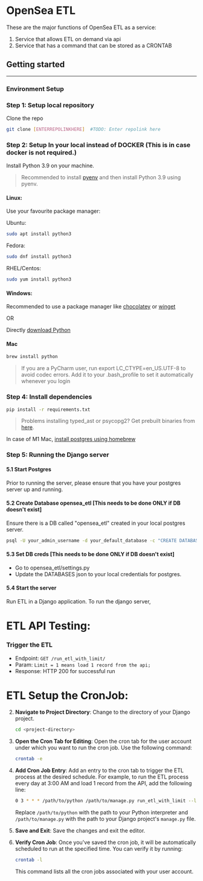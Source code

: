 OpenSea ETL
===================

These are the major functions of OpenSea ETL as a service:

1. Service that allows ETL on demand via api
2. Service that has a command that can be stored as a CRONTAB

## Getting started
---
### Environment Setup

### Step 1: Setup local repository


Clone the repo

```bash
git clone [ENTERREPOLINKHERE]  #TODO: Enter repolink here
```

### Step 2: Setup In your local instead of DOCKER (This is in case docker is not required.)

Install Python 3.9 on your machine.

> Recommended to install [pyenv](https://github.com/pyenv/pyenv) and then install Python 3.9 using pyenv.

#### Linux:

Use your favourite package manager:

Ubuntu:
```bash
sudo apt install python3
```

Fedora:
```bash
sudo dnf install python3
```

RHEL/Centos:
```sh
sudo yum install python3
```

#### Windows:

Recommended to use a package manager like [chocolatey](https://chocolatey.org/) or [winget](https://github.com/microsoft/winget-cli)

OR

Directly [download Python](https://www.python.org/downloads/)

#### Mac

```bash
brew install python
```

>If you are a PyCharm user, run export LC_CTYPE=en_US.UTF-8 to avoid codec errors.
>Add it to your .bash_profile to set it automatically whenever you login


### Step 4: Install dependencies


```bash
pip install -r requirements.txt
```

> Problems installing typed_ast or psycopg2? Get prebuilt binaries from [here](https://www.lfd.uci.edu/~gohlke/pythonlibs/).

In case of M1 Mac, [install postgres using homebrew](https://formulae.brew.sh/formula/postgresql)

### Step 5: Running the Django server

#### 5.1 Start Postgres

Prior to running the server, please ensure that you have your postgres server up and running. 

#### 5.2 Create Database opensea_etl  [This needs to be done ONLY  if DB doesn't exist]
Ensure there is a DB called "opensea_etl" created in your local postgres server.
```bash
psql -U your_admin_username -d your_default_database -c "CREATE DATABASE opensea_etl WITH OWNER postgres IF NOT EXISTS;"
```

#### 5.3 Set DB creds  [This needs to be done ONLY  if DB doesn't exist]
* Go to opensea_etl/settings.py
* Update the DATABASES json to your local credentials for postgres.

#### 5.4 Start the server

Run ETL in a Django application.
To run the django server,


ETL API Testing: 
===========


### Trigger the ETL

- Endpoint: `GET /run_etl_with_limit/`
- Param: `Limit = 1 means load 1 record from the api;`
- Response: HTTP 200 for successful run


ETL Setup the CronJob: 
===========

2. **Navigate to Project Directory**: Change to the directory of your Django project.

    ```bash
    cd <project-directory>
    ```

3. **Open the Cron Tab for Editing**: Open the cron tab for the user account under which you want to run the cron job. Use the following command:

    ```bash
    crontab -e
    ```

4. **Add Cron Job Entry**: Add an entry to the cron tab to trigger the ETL process at the desired schedule. For example, to run the ETL process every day at 3:00 AM and load 1 record from the API, add the following line:

    ```bash
    0 3 * * * /path/to/python /path/to/manage.py run_etl_with_limit --limit=1
    ```

    Replace `/path/to/python` with the path to your Python interpreter and `/path/to/manage.py` with the path to your Django project's `manage.py` file.

5. **Save and Exit**: Save the changes and exit the editor.

6. **Verify Cron Job**: Once you've saved the cron job, it will be automatically scheduled to run at the specified time. You can verify it by running:

    ```bash
    crontab -l
    ```

    This command lists all the cron jobs associated with your user account.